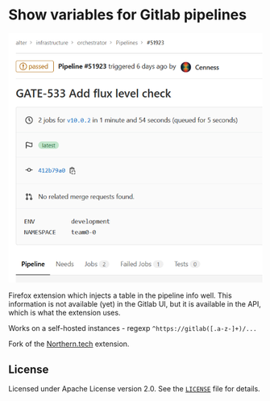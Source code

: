 Show variables for Gitlab pipelines
===================================
![screenshot](/info/screen.png)

Firefox extension which injects a table in the pipeline info well.
This information is not available (yet) in the Gitlab UI, but it
is available in the API, which is what the extension uses.

Works on a self-hosted instances - regexp `^https://gitlab([.a-z-]+)/...`

Fork of the [Northern.tech](https://gitlab.com/Northern.tech/OpenSource/gitlab-show-pipeline-variables) extension.

License
-------

Licensed under Apache License version 2.0. See the [`LICENSE`](LICENSE) file for
details.
